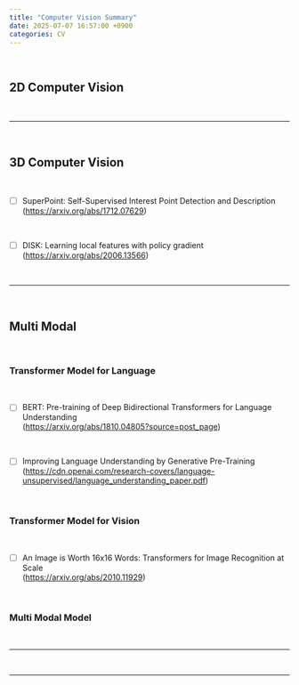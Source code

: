 ```yaml
---
title: "Computer Vision Summary"
date: 2025-07-07 16:57:00 +0900
categories: CV
---
```


&nbsp;

## 2D Computer Vision

<br>

---

<br>

## 3D Computer Vision

<br>

* [ ] SuperPoint: Self-Supervised Interest Point Detection and Description
<br>(<https://arxiv.org/abs/1712.07629>)

<br>

* [ ] DISK: Learning local features with policy gradient
<br>(<https://arxiv.org/abs/2006.13566>)

<br>

---

<br>

## Multi Modal

<br>

### Transformer Model for Language

<br>

* [ ] BERT: Pre-training of Deep Bidirectional Transformers for Language Understanding
<br>(<https://arxiv.org/abs/1810.04805?source=post_page>)

<br>

* [ ] Improving Language Understanding by Generative Pre-Training
<br>(<https://cdn.openai.com/research-covers/language-unsupervised/language_understanding_paper.pdf>)

<br>

### Transformer Model for Vision

<br>

* [ ] An Image is Worth 16x16 Words: Transformers for Image Recognition at Scale
<br>(<https://arxiv.org/abs/2010.11929>)

<br>

### Multi Modal Model

<br>

---

<br>

---
